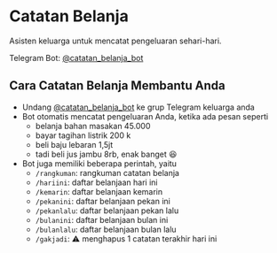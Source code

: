 # Catatan Belanja

Asisten keluarga untuk mencatat pengeluaran sehari-hari.

Telegram Bot: [@catatan_belanja_bot](https://telegram.me/catatan_belanja_bot)

## Cara Catatan Belanja Membantu Anda
- Undang [@catatan_belanja_bot](https://telegram.me/catatan_belanja_bot) ke grup Telegram keluarga anda
- Bot otomatis mencatat pengeluaran Anda, ketika ada pesan seperti
  - belanja bahan masakan 45.000
  - bayar tagihan listrik 200 k
  - beli baju lebaran 1,5jt
  - tadi beli jus jambu 8rb, enak banget 😆
- Bot juga memiliki beberapa perintah, yaitu
  - `/rangkuman`: rangkuman catatan belanja
  - `/hariini`: daftar belanjaan hari ini
  - `/kemarin`: daftar belanjaan kemarin
  - `/pekanini`: daftar belanjaan pekan ini
  - `/pekanlalu`: daftar belanjaan pekan lalu
  - `/bulanini`: daftar belanjaan bulan ini
  - `/bulanlalu`: daftar belanjaan bulan lalu
  - `/gakjadi`: ⚠ menghapus 1 catatan terakhir hari ini
